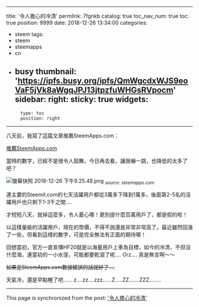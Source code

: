 
---
title: '令人擔心的冷清'
permlink: 7fgnkb
catalog: true
toc_nav_num: true
toc: true
position: 9999
date: 2018-12-26 13:34:00
categories:
- steem
tags:
- steem
- steemapps
- cn
- busy
thumbnail: 'https://ipfs.busy.org/ipfs/QmWgcdxWJS9eoVaF5jVk8aWgqJPJ13jtpzfuWHGsRVpocm'
sidebar:
    right:
        sticky: true
widgets:
    -
        type: toc
        position: right
---


八天前，我寫了這篇文章推薦SteemApps.com：

[推薦SteemApps.com](https://steemit.com/steem/@deanliu/steemapps-com)

當時的數字，已經不是很令人鼓舞。今日再去看，讓我嚇一跳，也降低的太多了吧？

![螢幕快照 2018-12-26 下午9.25.48.png](https://ipfs.busy.org/ipfs/QmWgcdxWJS9eoVaF5jVk8aWgqJPJ13jtpzfuWHGsRVpocm)
<sub>*source: steemapps.com*</sub>

連主要的Steemit.com的七天活躍用戶都從3萬多下降到1萬多，後面第2-5名的活躍用戶也只剩下1-3千之間....

才短短八天，就掉這麼多，令人憂心哪！更別提什麼百萬用戶了，都是假的啦！

以這樣量級的活躍用戶，現在的幣價，不得不說還是非常非常高了。最近雖然回漲了一些，但看到這樣的數字，可是完全無法有正面的期待哪！

回想當初，官方一直宣傳HF20就是以海量用戶上車為目標，如今的冷清，不但沒什麼海，連當初的一小水窪，可能都要乾涸了呢.... Orz.... 真是無言啊～～

<del>如果是SteemApps.com數據錯誤的話就好了....</del> 

天氣冷，還是早點睡了吧...... z....zz....zzz......Z.....ZZ.......ZZZ........

- - -

This page is synchronized from the post: ['令人擔心的冷清'](https://steemit.com/@deanliu/7fgnkb)
